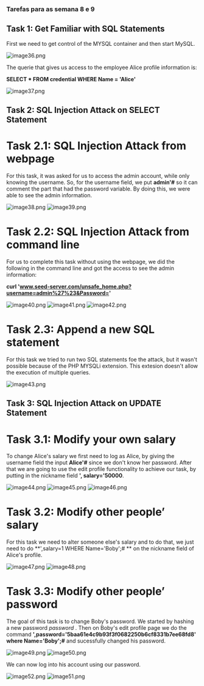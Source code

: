 ### Tarefas para as semana 8 e 9 

## Task 1: Get Familiar with SQL Statements

First we need to get control of the MYSQL container and then start MySQL.

![image36.png](images/image36.png)

The querie that gives us access to the employee Alice profile information is: 

**SELECT * FROM credential WHERE Name = 'Alice'**

![image37.png](images/image37.png)

## Task 2: SQL Injection Attack on SELECT Statement

# Task 2.1: SQL Injection Attack from webpage

For this task, it was asked for us to access the admin account, while only knowing the username. So, for the username field, we put **admin'#** so it can comment the part that had the password variable. By doing this, we were able to see the admin information.

![image38.png](images/image38.png)
![image39.png](images/image39.png)

# Task 2.2: SQL Injection Attack from command line

For us to complete this task without using the webpage, we did the following in the command line and got the access to see the admin information:

**curl 'www.seed-server.com/unsafe_home.php?username=admin%27%23&Password='**

![image40.png](images/image40.png)
![image41.png](images/image41.png)
![image42.png](images/image42.png)

# Task 2.3: Append a new SQL statement

For this task we tried to run two SQL statements foe the attack, but it wasn't possible because of the PHP MYSQLi extension. This extesion doesn't allow the execution of multiple queries.

![image43.png](images/image43.png)

## Task 3: SQL Injection Attack on UPDATE Statement

# Task 3.1: Modify your own salary

To change Alice's salary we first need to log as Alice, by giving the username field the input **Alice'#** since we don't know her password. After that we are going to use the edit profile functionality to achieve our task, by putting in the nickname field **', salary='50000**.

![image44.png](images/image44.png)
![image45.png](images/image45.png)
![image46.png](images/image46.png)

# Task 3.2: Modify other people’ salary

For this task we need to alter someone else's salary and to do that, we just need to do **',salary=1 WHERE Name='Boby';# ** on the nickname field of Alice's profile.

![image47.png](images/image47.png)
![image48.png](images/image48.png)

# Task 3.3: Modify other people’ password

The goal of this task is to change Boby's password. We started by hashing a new password *password* .
Then on Boby's edit profile page we do the command **',password='5baa61e4c9b93f3f0682250b6cf8331b7ee68fd8' where Name='Boby';#** and sucessfully changed his password.

![image49.png](images/image49.png)
![image50.png](images/image50.png)

We can now log into his account using our password.

![image52.png](images/image52.png)
![image51.png](images/image51.png)




